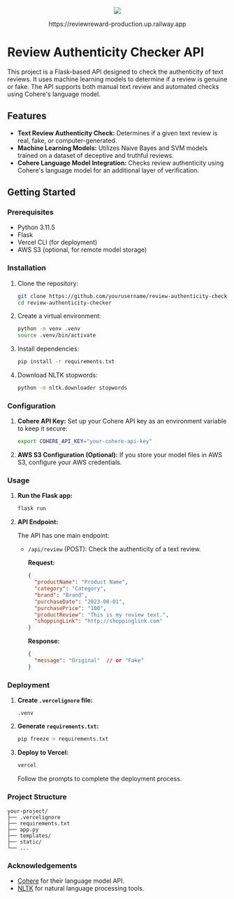 
<p align="center">
  <img src="https://github.com/user-attachments/assets/2ee9d05d-ee43-4ad9-baa0-b3393acd3e61" />
</p>

<p align="center">
https://reviewreward-production.up.railway.app
</p>
 
# Review Authenticity Checker API

This project is a Flask-based API designed to check the authenticity of text reviews. It uses machine learning models to determine if a review is genuine or fake. The API supports both manual text review and automated checks using Cohere's language model.

## Features

- **Text Review Authenticity Check:** Determines if a given text review is real, fake, or computer-generated.
- **Machine Learning Models:** Utilizes Naive Bayes and SVM models trained on a dataset of deceptive and truthful reviews.
- **Cohere Language Model Integration:** Checks review authenticity using Cohere's language model for an additional layer of verification.

## Getting Started

### Prerequisites

- Python 3.11.5
- Flask
- Vercel CLI (for deployment)
- AWS S3 (optional, for remote model storage)

### Installation

1. Clone the repository:

   ```sh
   git clone https://github.com/yourusername/review-authenticity-checker.git
   cd review-authenticity-checker
   ```

2. Create a virtual environment:

   ```sh
   python -m venv .venv
   source .venv/bin/activate
   ```

3. Install dependencies:

   ```sh
   pip install -r requirements.txt
   ```

4. Download NLTK stopwords:

   ```sh
   python -m nltk.downloader stopwords
   ```

### Configuration

1. **Cohere API Key:** Set up your Cohere API key as an environment variable to keep it secure:

   ```sh
   export COHERE_API_KEY="your-cohere-api-key"
   ```

2. **AWS S3 Configuration (Optional):** If you store your model files in AWS S3, configure your AWS credentials.

### Usage

1. **Run the Flask app:**

   ```sh
   flask run
   ```

2. **API Endpoint:**

   The API has one main endpoint:

   - `/api/review` (POST): Check the authenticity of a text review.

     **Request:**
     ```json
     {
       "productName": "Product Name",
       "category": "Category",
       "brand": "Brand",
       "purchaseDate": "2023-08-01",
       "purchasePrice": "100",
       "productReview": "This is my review text.",
       "shoppingLink": "http://shoppinglink.com"
     }
     ```

     **Response:**
     ```json
     {
       "message": "Original"  // or "Fake"
     }
     ```

### Deployment

1. **Create `.vercelignore` file:**

   ```plaintext
   .venv
   ```

2. **Generate `requirements.txt`:**

   ```sh
   pip freeze > requirements.txt
   ```

3. **Deploy to Vercel:**

   ```sh
   vercel
   ```

   Follow the prompts to complete the deployment process.

### Project Structure

```plaintext
your-project/
├── .vercelignore
├── requirements.txt
├── app.py
├── templates/
├── static/
└── ...
```

### Acknowledgements

- [Cohere](https://cohere.ai/) for their language model API.
- [NLTK](https://www.nltk.org/) for natural language processing tools.

```
